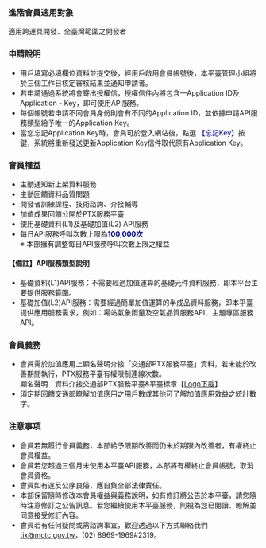 ### 進階會員適用對象
適用跨運具開發、全臺灣範圍之開發者


### 申請說明
- 用戶填寫必填欄位資料並提交後，經用戶啟用會員帳號後，本平臺管理小組將於三個工作日核定審核結果並通知申請者。
- 若申請通過系統將會寄出授權信，授權信件內將包含一Application ID及Application - Key，即可使用API服務。
- 每個帳號若申請不同會員身份則會有不同的Application ID，並依據申請API服務類型給予唯一的Application Key。
- 當您忘記Application Key時，會員可於登入網站後，點選<font color="#00008B"> 【忘記Key】</font>按鍵，系統將重新發送更新Application Key信件取代原有Application Key。


### 會員權益
- 主動通知新上架資料服務
- 主動回饋資料品質問題
- 開發者訓練課程、技術諮詢、介接輔導
- 加值成果回饋公開於PTX服務平臺
- 使用基礎資料(L1)及基礎加值(L2) API服務
- 每日API服務呼叫次數上限為<font color="#00008B">__100,000次__</font>   
※ 本部擁有調整每日API服務呼叫次數上限之權益


#### 【備註】API服務類型說明
 
- 基礎資料(L1)API服務：不需要經過加值運算的基礎元件資料服務，即本平台主要提供服務範圍。 
- 基礎加值(L2)API服務：需要經過簡單加值運算的半成品資料服務，即本平臺提供應用服務需求，例如：場站氣象雨量及空氣品質服務API、主題專區服務API。 
 

### 會員義務
- 會員需於加值應用上顯名聲明介接「交通部PTX服務平臺」資料，若未能於改善期間執行，PTX服務平臺有權限制連線次數。<br>  顯名聲明：資料介接交通部PTX服務平臺&平臺標章【<a href="http://ptx.transportdata.tw/PTX/logo.jpg">Logo下載</a>】
- 須定期回饋交通部瞭解加值應用之用戶數或其他可了解加值應用效益之統計數字。


### 注意事項
- 會員若無履行會員義務，本部給予限期改善而仍未於期限內改善者，有權終止會員權益。
- 會員若您超過三個月未使用本平臺API服務，本部將有權終止會員帳號，取消會員資格。
- 會員如有違反公序良俗，應自負全部法律責任。
- 本部保留隨時修改本會員權益與義務說明，如有修訂將公告於本平臺，請您隨時注意修訂之公告訊息。若您繼續使用本平臺服務，則視為您已閱讀、瞭解並同意接受修訂內容。
- 會員若有任何疑問或需諮詢事宜，歡迎透過以下方式聯絡我們
tix@motc.gov.tw，(02) 8969-1969#2319。
